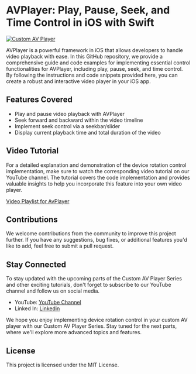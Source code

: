 # AVPlayer: Play, Pause, Seek, and Time Control in iOS with Swift

[![Custom AV Player](https://github.com/pushpendra996/avplayer-swift-part-3-ios/blob/main/AVPlayer%20Tutorial.png?raw=true)](https://www.youtube.com/watch?v=naMfH2nryvQ&list=PL2Sk-NhO3icHtmBTtg70eeOUug4CEzaSm)


AVPlayer is a powerful framework in iOS that allows developers to handle video playback with ease. In this GitHub repository, we provide a comprehensive guide and code examples for implementing essential control functionalities for AVPlayer, including play, pause, seek, and time control. By following the instructions and code snippets provided here, you can create a robust and interactive video player in your iOS app.

## Features Covered

* Play and pause video playback with AVPlayer
* Seek forward and backward within the video timeline
* Implement seek control via a seekbar/slider
* Display current playback time and total duration of the video



## Video Tutorial

For a detailed explanation and demonstration of the device rotation control implementation, make sure to watch the corresponding video tutorial on our YouTube channel. The tutorial covers the code implementation and provides valuable insights to help you incorporate this feature into your own video player.

[Video Playlist for AvPlayer](https://www.youtube.com/watch?v=naMfH2nryvQ&list=PL2Sk-NhO3icHtmBTtg70eeOUug4CEzaSm)

## Contributions

We welcome contributions from the community to improve this project further. If you have any suggestions, bug fixes, or additional features you'd like to add, feel free to submit a pull request.

## Stay Connected

To stay updated with the upcoming parts of the Custom AV Player Series and other exciting tutorials, don't forget to subscribe to our YouTube channel and follow us on social media.

* YouTube: [YouTube Channel](https://www.youtube.com/PushpendraSaini)
* Linked In: [Linkedin](https://www.linkedin.com/in/pushpendra-saini/)


We hope you enjoy implementing device rotation control in your custom AV player with our Custom AV Player Series. Stay tuned for the next parts, where we'll explore more advanced topics and features.

## License

This project is licensed under the MIT License.
